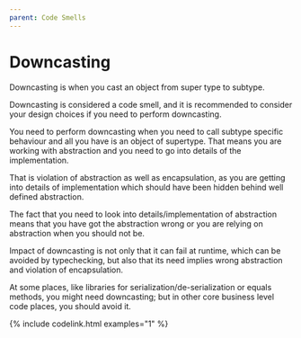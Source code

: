 ```yaml
---
parent: Code Smells
---
```


# Downcasting
Downcasting is when you cast an object from super type to subtype. 

Downcasting is considered a code smell, and it is recommended to consider your design choices if you need to perform downcasting.

You need to perform downcasting when you need to call subtype specific behaviour and all you have is an object of supertype.
That means you are working with abstraction and you need to go into details of the implementation.

That is violation of abstraction as well as encapsulation, as you are getting into details of implementation which should have been hidden behind well defined abstraction.


The fact that you need to look into details/implementation of abstraction means that you have got the abstraction wrong or you are relying on abstraction when you should not be.

Impact of downcasting is not only that it can fail at runtime, which can be avoided by typechecking, but also that its need implies wrong abstraction and violation of encapsulation.

At some places, like libraries for serialization/de-serialization or equals methods, you might need downcasting; but in other core business level code places, you should avoid it.

{% include codelink.html examples="1" %}